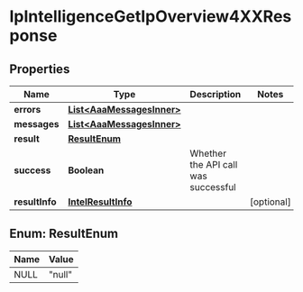 

# IpIntelligenceGetIpOverview4XXResponse


## Properties

| Name | Type | Description | Notes |
|------------ | ------------- | ------------- | -------------|
|**errors** | [**List&lt;AaaMessagesInner&gt;**](AaaMessagesInner.md) |  |  |
|**messages** | [**List&lt;AaaMessagesInner&gt;**](AaaMessagesInner.md) |  |  |
|**result** | [**ResultEnum**](#ResultEnum) |  |  |
|**success** | **Boolean** | Whether the API call was successful |  |
|**resultInfo** | [**IntelResultInfo**](IntelResultInfo.md) |  |  [optional] |



## Enum: ResultEnum

| Name | Value |
|---- | -----|
| NULL | &quot;null&quot; |



